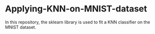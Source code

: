 # Applying-KNN-on-MNIST-dataset

In this repository, the sklearn library is used to fit a KNN classifier on the MNIST dataset.
